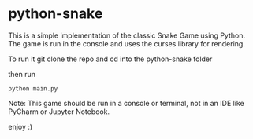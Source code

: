 # python-snake

This is a simple implementation of the classic Snake Game using Python. The game is run in the console and uses the curses library for rendering.

To run it git clone the repo and cd into the python-snake folder

then run

```
python main.py
```

Note:
This game should be run in a console or terminal, not in an IDE like PyCharm or Jupyter Notebook.

enjoy :)
